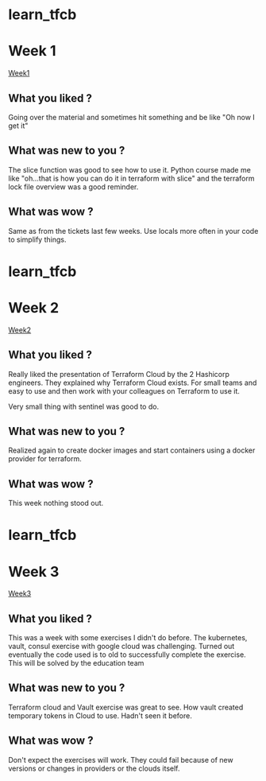 # learn_tfcb
# Week 1
[Week1](week1/README.md)

## What you liked ?
Going over the material and sometimes hit something and be like "Oh now I get it"

## What was new to you ?
The slice function was good to see how to use it. Python course made me like "oh...that is how you can do it in terraform with slice" and the terraform lock file overview was a good reminder.

## What was wow ?
Same as from the tickets last few weeks. Use locals more often in your code to simplify things. 

# learn_tfcb
# Week 2
[Week2](week2/README.md)

## What you liked ?
Really liked the presentation of Terraform Cloud by the 2 Hashicorp engineers. They explained why Terraform Cloud exists. For small teams and easy to use and then work with your colleagues on Terraform to use it. 

Very small thing with sentinel was good to do. 

## What was new to you ?
Realized again to create docker images and start containers using a docker provider for terraform. 

## What was wow ?
This week nothing stood out. 

# learn_tfcb
# Week 3
[Week3](week3/README.md)

## What you liked ?
This was a week with some exercises I didn't do before. The kubernetes, vault, consul exercise with google cloud was challenging. Turned out eventually the code used is to old to successfully complete the exercise. This will be solved by the education team

## What was new to you ?
Terraform cloud and Vault exercise was great to see. How vault created temporary tokens in Cloud to use. Hadn't seen it before. 

## What was wow ?
Don't expect the exercises will work. They could fail because of new versions or changes in providers or the clouds itself.  